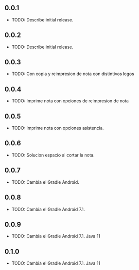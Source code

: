 ## 0.0.1

* TODO: Describe initial release.
## 0.0.2

* TODO: Describe initial release.
## 0.0.3

* TODO: Con copia y reimpresion de nota con distintivos logos

## 0.0.4

* TODO: Imprime nota con opciones de reimpresion de nota

## 0.0.5

* TODO: Imprime nota con opciones asistencia.

## 0.0.6

* TODO: Solucion espacio al cortar la nota. 
## 0.0.7

* TODO: Cambia el Gradle Android. 

## 0.0.8

* TODO: Cambia el Gradle Android 7.1. 

## 0.0.9

* TODO: Cambia el Gradle Android 7.1. Java 11

## 0.1.0

* TODO: Cambia el Gradle Android 7.1. Java 11